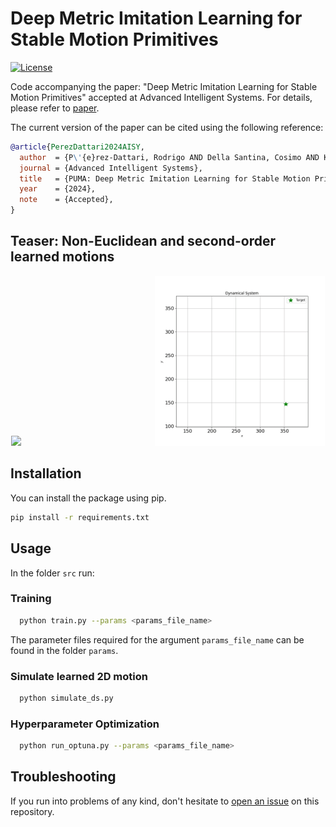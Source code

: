 # Deep Metric Imitation Learning for Stable Motion Primitives
[![License](https://img.shields.io/badge/license-MIT-blue)](https://opensource.org/licenses/MIT)

Code accompanying the paper: "Deep Metric Imitation Learning for Stable Motion Primitives" accepted at Advanced Intelligent Systems.
For details, please refer to [paper](https://arxiv.org/pdf/2310.12831.pdf).

The current version of the paper can be cited using the following reference:
```bibtex
@article{PerezDattari2024AISY,
  author  = {P\'{e}rez-Dattari, Rodrigo AND Della Santina, Cosimo AND Kober, Jens},
  journal = {Advanced Intelligent Systems},
  title   = {PUMA: Deep Metric Imitation Learning for Stable Motion Primitives},
  year    = {2024},
  note    = {Accepted},
}
```

## Teaser: Non-Euclidean and second-order learned motions
<div align="center">
    <img src="./media/sphere.gif" width="45%" height="auto" style="display:inline-block;"/>
    <img src="./media/second_order.gif" width="54%" height="auto" style="display:inline-block;"/>
</div>

## Installation

You can install the package using pip.
```bash
pip install -r requirements.txt
```

## Usage
In the folder `src` run:

### Training
```bash
  python train.py --params <params_file_name>
```
The parameter files required for the argument `params_file_name` can be found in the folder `params`.

### Simulate learned 2D motion
```bash
  python simulate_ds.py
```

### Hyperparameter Optimization
```bash
  python run_optuna.py --params <params_file_name>
```

## Troubleshooting

If you run into problems of any kind, don't hesitate to [open an issue](https://github.com/rperezdattari/PUMA-Deep-Metric-IL-for-Stable-Motion-Primitives/issues) on this repository.

